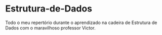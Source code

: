 # Estrutura-de-Dados
Todo o meu repertório durante o aprendizado na cadeira de Estrutura de Dados com o maravilhoso professor Victor.
